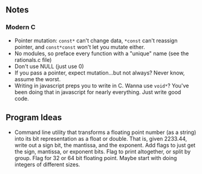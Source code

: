 ## Notes

### Modern C

* Pointer mutation: `const*` can't change data, `*const` can't reassign pointer, and `const*const` won't let you mutate either.
* No modules, so preface every function with a "unique" name (see the rationals.c file)
* Don't use NULL (just use 0)
* If you pass a pointer, expect mutation...but not always?  Never know, assume the worst.
* Writing in javascript preps you to write in C.  Wanna use `void*`?  You've been doing that in javascript for nearly everything.  Just write good code.

## Program Ideas

* Command line utility that transforms a floating point number (as a string) into its bit representation as a float or double.  That is, given 2233.44, write out a sign bit, the mantissa, and the exponent.  Add flags to just get the sign, mantissa, or exponent bits.  Flag to print altogether, or split by group.  Flag for 32 or 64 bit floating point.  Maybe start with doing integers of different sizes.
